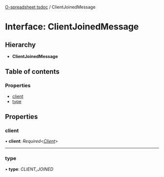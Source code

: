 [O-spreadsheet tsdoc](../README.md) / ClientJoinedMessage

# Interface: ClientJoinedMessage

## Hierarchy

* **ClientJoinedMessage**

## Table of contents

### Properties

- [client](clientjoinedmessage.md#client)
- [type](clientjoinedmessage.md#type)

## Properties

### client

• **client**: *Required*<[*Client*](client.md)\>

___

### type

• **type**: *CLIENT_JOINED*

